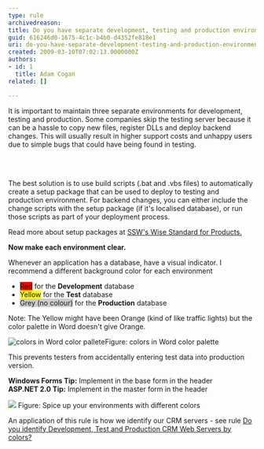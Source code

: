```yaml
---
type: rule
archivedreason: 
title: Do you have separate development, testing and production environments?
guid: 616246d0-1675-4c1c-b4b0-d4352fe818e1
uri: do-you-have-separate-development-testing-and-production-environments
created: 2009-03-10T07:02:13.0000000Z
authors:
- id: 1
  title: Adam Cogan
related: []

---
```




  <p>It is important to maintain three separate environments for development, testing and production. Some companies skip the testing server because it can be a hassle to copy new files, register DLLs and deploy backend changes. This will usually result in higher support costs and unhappy users due to simple bugs that could have being found in testing.</p>

<br><excerpt class='endintro'></excerpt><br>

  <p>The best solution is to use build scripts (.bat and .vbs files) to automatically create a setup package that can be used to deploy to testing and production environment. For backend changes, you can either include the change scripts with the setup package (if it's localised database), or run those scripts as part of your deployment process.</p>
<p>Read more about setup packages at <a href="http&#58;//www.ssw.com.au/ssw/Standards/wisesetup/WiseStandards.aspx">SSW's Wise Standard for Products.</a></p>
<p><strong>Now make each environment clear.</strong> </p>
<p>Whenever an application has a database, have a visual indicator. I recommend a different background color for each environment </p>
<ul>
    <li><span class="highlight" style="background-color&#58;#ff0000;">Red</span> for the <strong>Development</strong> database
    </li>
    <li><span class="highlight" style="background-color&#58;#ffff00;">Yellow</span> for the <strong>Test</strong> database
    </li>
    <li><span class="highlight" style="background-color&#58;#cccccc;">Grey (no colour)</span> for the <strong>Production</strong> database</li>
</ul>
<p>Note&#58; The Yellow might have been Orange (kind of like traffic lights) but the color palette in Word doesn't give Orange. </p>
<img border="0" src="/Management/RulesToSuccessfulProjects/PublishingImages/WordColorPallete.GIF" alt="colors in Word color pallete" style="border&#58;0px solid;" class="ms-rteCustom-ImageArea" /><span class="ms-rteCustom-FigureNormal">Figure&#58; colors in Word color palette </span>
<p>This prevents testers from accidentally entering test data into production version. </p>
<p><strong>Windows Forms Tip&#58;</strong> Implement in the base form in the header <br>
<strong>ASP.NET 2.0 Tip&#58;</strong> Implement in the master form in the header</p>
<img border="0" src="/Management/RulesToSuccessfulProjects/PublishingImages/dev_test_prod_servers.gif" alt=" " style="border&#58;0px solid;" class="ms-rteCustom-ImageArea" /> <span class="ms-rteCustom-FigureGood">Figure&#58; Spice up your environments with different colors </span>
<p>An application of this rule is how we identify our CRM servers - see rule <a href="http&#58;//www.ssw.com.au/ssw/Standards/Rules/RulestoBetterMicrosoftCRM.aspx#Environment">Do you identify Development, Test and Production CRM Web Servers by colors?</a></p>



